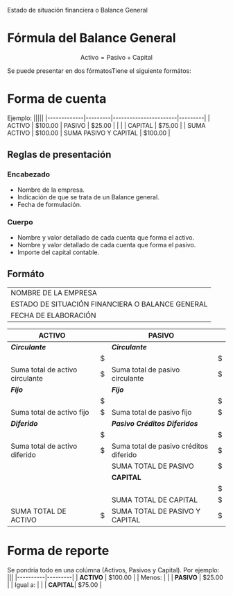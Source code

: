 Estado de situación financiera o Balance General

# Fórmula del Balance General

$$\text{Activo}=\text{Pasivo}+\text{Capital}$$


Se puede presentar en dos fórmatosTiene el siguiente formátos:

# Forma de cuenta
Ejemplo:
|||||
|-------------|---------|-----------------------|---------|
| ACTIVO      | $100.00 | PASIVO                | $25.00  |
|             |         | CAPITAL               | $75.00  |
| SUMA ACTIVO | $100.00 | SUMA PASIVO Y CAPITAL | $100.00 |

## Reglas de presentación
### Encabezado
* Nombre de la empresa.
* Indicación de que se trata de un Balance general.
* Fecha de formulación.
### Cuerpo
* Nombre y valor detallado de cada cuenta que forma el activo.
* Nombre y valor detallado de cada cuenta que forma el pasivo.
* Importe del capital contable.

## Formáto
||
|-|
|NOMBRE DE LA EMPRESA|
|ESTADO DE SITUACIÓN FINANCIERA O BALANCE GENERAL|
|FECHA DE ELABORACIÓN|

|ACTIVO||PASIVO||
|-|-|-|-|
|*__Circulante__*||*__Circulante__*||
||$||$|
|Suma total de activo circulante|$|Suma total de pasivo circulante|$|
|*__Fijo__*||*__Fijo__*||
||$||$|
|Suma total de activo fijo|$|Suma total de pasivo fijo|$|
|*__Diferido__*||*__Pasivo Créditos Diferidos__*||
||$||$|
|Suma total de activo diferido|$|Suma total de pasivo créditos diferido|$|
|||SUMA TOTAL DE PASIVO|$|
|||**CAPITAL**||
||||$|
|||SUMA TOTAL DE CAPITAL|$|
|SUMA TOTAL DE ACTIVO|$|SUMA TOTAL DE PASIVO Y CAPITAL|$|

# Forma de reporte
Se pondría todo en una colúmna (Activos, Pasivos y Capital). Por ejemplo:
|||
|----------|---------|
| **ACTIVO** | $100.00 |
| Menos:     |         |
| **PASIVO** | $25.00  |
| Igual a:   |         |
| **CAPITAL**| $75.00  |

